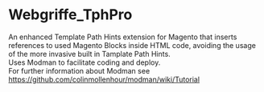 Webgriffe_TphPro
================

An enhanced Template Path Hints extension for Magento that inserts references to used Magento Blocks inside HTML code, avoiding the usage of the more invasive built in Tamplate Path Hints.<br/>
Uses Modman to facilitate coding and deploy.<br/>
For further information about Modman see https://github.com/colinmollenhour/modman/wiki/Tutorial
